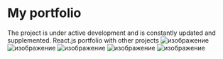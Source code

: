 # My portfolio

The project is under active development and is constantly updated and supplemented.
React.js portfolio with other projects
![изображение](https://github.com/user-attachments/assets/3af9c541-80ea-41c9-819a-83c27e6f1f82)
![изображение](https://github.com/user-attachments/assets/31301a01-dc85-4bb6-9dba-e8ac33c2f0de)
![изображение](https://github.com/user-attachments/assets/fae059c5-c5ca-4a75-94ea-4de2f25b9f16)
![изображение](https://github.com/user-attachments/assets/08fdb0c8-3d59-49ed-8800-bde8f56d9226)
![изображение](https://github.com/user-attachments/assets/68516eeb-8a09-4139-b4f3-7ad6a3cb82b9)
